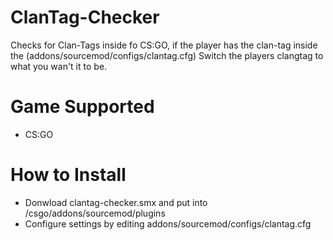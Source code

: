 # ClanTag-Checker
Checks for Clan-Tags inside fo CS:GO, if the player has the clan-tag inside the (addons/sourcemod/configs/clantag.cfg) Switch the players clangtag to what you wan't it to be.

# Game Supported
- CS:GO

# How to Install
- Donwload clantag-checker.smx and put into /csgo/addons/sourcemod/plugins
- Configure settings by editing addons/sourcemod/configs/clantag.cfg
